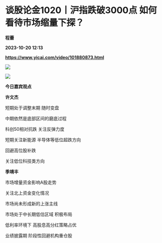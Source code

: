 # 谈股论金1020丨沪指跌破3000点 如何看待市场缩量下探？
**程蕾**

**2023-10-20 12:13**

**https://www.yicai.com/video/101880873.html**

![](http://imgcdn.yicai.com/vms-new/2023/10/2037a65a-64bd-4cac-bab2-77d2e4cb587e.jpg) 

[![](https://imgcdn.yicai.com/uppics/images/2023/10/e7d7f83d2d58d3ee93a8b2c9395c08a1.jpg)](https://yktstatic.emoney.cn/ykthtml/app-download/)

**今日嘉宾观点**

**许文杰**

短期处于调整末期 随时变盘

中期依然是底部区间的磨底过程

科创50相对抗跌 关注反弹力度

短期关注新能源 半导体等低位超跌方向

回避高位股补跌

关注低位科技类方向

**季靖丰**

市场增量资金影响A股走势

关注北上资金变化情况

市场尚未形成新的上涨主线

市场处于中长期低估区域 积极布局

低利率环境下 高股息高分红策略占优

业绩披露期 阶段性回避机构重仓股